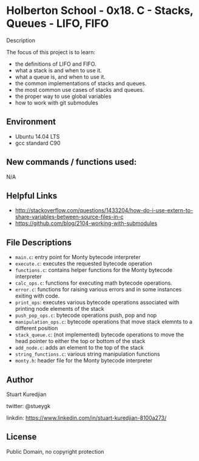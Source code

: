 #  Holberton School - 0x18. C - Stacks, Queues - LIFO, FIFO
Description

The focus of this project is to learn:
* the definitions of LIFO and FIFO.
* what a stack is and when to use it.
* what a queue is, and when to use it.
* the common implementations of stacks and queues.
* the most common use cases of stacks and queues.
* the proper way to use global variables
* how to work with git submodules

## Environment
* Ubuntu 14.04 LTS
* gcc standard C90

## New commands / functions used:
N/A

## Helpful Links
* http://stackoverflow.com/questions/1433204/how-do-i-use-extern-to-share-variables-between-source-files-in-c
* https://github.com/blog/2104-working-with-submodules

## File Descriptions
- `main.c`: entry point for Monty bytecode interpreter
- `execute.c`: executes the requested bytecode operation
- `functions.c`: contains helper functions for the Monty bytecode interpreter
- `calc_ops.c`: functions for executing math bytecode operations.
- `error.c`: functions for raising various errors and in some instances exiting with code.
- `print_ops`: executes various bytecode operations associated with printing node elements of the stack
- `push_pop_ops.c`: bytecode operations push, pop and nop
- `manipulation_ops.c`: bytecode operations that move stack elemnts to a different position
- `stack_queue.c`: (not implemented) bytecode operations to move the head pointer to either the top or bottom of the stack
- `add_node.c`: adds an element to the top of the stack
- `string_functions.c`: various string manipulation functions
- `monty.h`: header file for the Monty bytecode interpreter

## Author
Stuart Kuredjian

twitter: @stueygk

linkdin: https://www.linkedin.com/in/stuart-kuredjian-8100a273/

## License
Public Domain, no copyright protection
